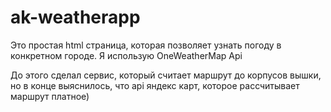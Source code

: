 # ak-weatherapp

Это простая html страница, которая позволяет узнать погоду в конкретном городе.
Я использую OneWeatherMap Api

До этого сделал сервис, который считает маршрут до корпусов вышки, но в конце выяснилось, что api яндекс карт, которое рассчитывает маршрут платное)
